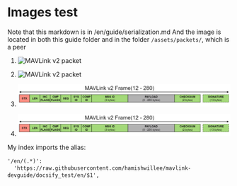 # Images test

Note that this markdown is in /en/guide/serialization.md
And the image  is located in both this guide folder and in the folder `/assets/packets/`, which is a peer


1. 
   ![MAVLink v2 packet](../../assets/packets/packet_mavlink_v2.jpg) 

2. 
   ![MAVLink v2 packet](/assets/packets/packet_mavlink_v2.jpg)

3. 
   ![MAVLink v2 packet](packet_mavlink_v2.jpg)

4. 
   <img src="packet_mavlink_v2.jpg" title="MAVLink v2 packet">
   
My index imports the alias: 
```
'/en/(.*)':
  'https://raw.githubusercontent.com/hamishwillee/mavlink-devguide/docsify_test/en/$1',
```

